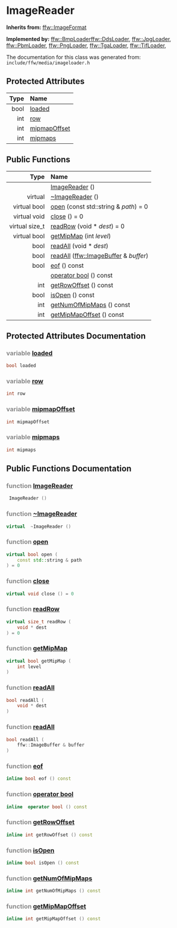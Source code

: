 ImageReader
===================================


**Inherits from:** [ffw::ImageFormat](ffw_ImageFormat.html)

**Implemented by:** [ffw::BmpLoader](ffw_BmpLoader.html)[ffw::DdsLoader](ffw_DdsLoader.html), [ffw::JpgLoader](ffw_JpgLoader.html), [ffw::PbmLoader](ffw_PbmLoader.html), [ffw::PngLoader](ffw_PngLoader.html), [ffw::TgaLoader](ffw_TgaLoader.html), [ffw::TifLoader](ffw_TifLoader.html), 

The documentation for this class was generated from: `include/ffw/media/imageloader.h`



## Protected Attributes

| Type | Name |
| -------: | :------- |
|  bool | [loaded](#11dfc1c0) |
|  int | [row](#0deb5791) |
|  int | [mipmapOffset](#5216ad25) |
|  int | [mipmaps](#9e859c49) |


## Public Functions

| Type | Name |
| -------: | :------- |
|   | [ImageReader](#35af4df3) ()  |
|  virtual  | [~ImageReader](#1edd3cb9) ()  |
|  virtual bool | [open](#25e290f7) (const std::string & _path_) = 0  |
|  virtual void | [close](#f00a5543) () = 0  |
|  virtual size_t | [readRow](#2b7cda9d) (void * _dest_) = 0  |
|  virtual bool | [getMipMap](#3399339e) (int _level_)  |
|  bool | [readAll](#579ace4d) (void * _dest_)  |
|  bool | [readAll](#bd987185) ([ffw::ImageBuffer](ffw_ImageBuffer.html) & _buffer_)  |
|  bool | [eof](#59058f5f) () const  |
|   | [operator bool](#2409f778) () const  |
|  int | [getRowOffset](#2ed95c51) () const  |
|  bool | [isOpen](#dc3f3049) () const  |
|  int | [getNumOfMipMaps](#12582763) () const  |
|  int | [getMipMapOffset](#33d28d80) () const  |


## Protected Attributes Documentation

### <span style="opacity:0.5;">variable</span> <a id="11dfc1c0" href="#11dfc1c0">loaded</a>

```cpp
bool loaded
```



### <span style="opacity:0.5;">variable</span> <a id="0deb5791" href="#0deb5791">row</a>

```cpp
int row
```



### <span style="opacity:0.5;">variable</span> <a id="5216ad25" href="#5216ad25">mipmapOffset</a>

```cpp
int mipmapOffset
```



### <span style="opacity:0.5;">variable</span> <a id="9e859c49" href="#9e859c49">mipmaps</a>

```cpp
int mipmaps
```





## Public Functions Documentation

### <span style="opacity:0.5;">function</span> <a id="35af4df3" href="#35af4df3">ImageReader</a>

```cpp
 ImageReader () 
```



### <span style="opacity:0.5;">function</span> <a id="1edd3cb9" href="#1edd3cb9">~ImageReader</a>

```cpp
virtual  ~ImageReader () 
```



### <span style="opacity:0.5;">function</span> <a id="25e290f7" href="#25e290f7">open</a>

```cpp
virtual bool open (
    const std::string & path
) = 0 
```



### <span style="opacity:0.5;">function</span> <a id="f00a5543" href="#f00a5543">close</a>

```cpp
virtual void close () = 0 
```



### <span style="opacity:0.5;">function</span> <a id="2b7cda9d" href="#2b7cda9d">readRow</a>

```cpp
virtual size_t readRow (
    void * dest
) = 0 
```



### <span style="opacity:0.5;">function</span> <a id="3399339e" href="#3399339e">getMipMap</a>

```cpp
virtual bool getMipMap (
    int level
) 
```



### <span style="opacity:0.5;">function</span> <a id="579ace4d" href="#579ace4d">readAll</a>

```cpp
bool readAll (
    void * dest
) 
```



### <span style="opacity:0.5;">function</span> <a id="bd987185" href="#bd987185">readAll</a>

```cpp
bool readAll (
    ffw::ImageBuffer & buffer
) 
```



### <span style="opacity:0.5;">function</span> <a id="59058f5f" href="#59058f5f">eof</a>

```cpp
inline bool eof () const 
```



### <span style="opacity:0.5;">function</span> <a id="2409f778" href="#2409f778">operator bool</a>

```cpp
inline  operator bool () const 
```



### <span style="opacity:0.5;">function</span> <a id="2ed95c51" href="#2ed95c51">getRowOffset</a>

```cpp
inline int getRowOffset () const 
```



### <span style="opacity:0.5;">function</span> <a id="dc3f3049" href="#dc3f3049">isOpen</a>

```cpp
inline bool isOpen () const 
```



### <span style="opacity:0.5;">function</span> <a id="12582763" href="#12582763">getNumOfMipMaps</a>

```cpp
inline int getNumOfMipMaps () const 
```



### <span style="opacity:0.5;">function</span> <a id="33d28d80" href="#33d28d80">getMipMapOffset</a>

```cpp
inline int getMipMapOffset () const 
```





